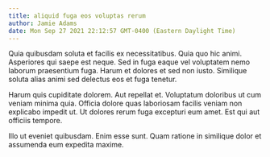 ```yaml
---
title: aliquid fuga eos voluptas rerum
author: Jamie Adams
date: Mon Sep 27 2021 22:12:57 GMT-0400 (Eastern Daylight Time)
---
```

Quia quibusdam soluta et facilis ex necessitatibus. Quia quo hic animi. Asperiores qui saepe est neque. Sed in fuga eaque vel voluptatem nemo laborum praesentium fuga. Harum et dolores et sed non iusto. Similique soluta alias animi sed delectus eos et fuga tenetur.

 Harum quis cupiditate dolorem. Aut repellat et. Voluptatum doloribus ut cum veniam minima quia. Officia dolore quas laboriosam facilis veniam non explicabo impedit ut. Ut dolores rerum fuga excepturi eum amet. Est qui aut officiis tempore.

 Illo ut eveniet quibusdam. Enim esse sunt. Quam ratione in similique dolor et assumenda eum expedita maxime.